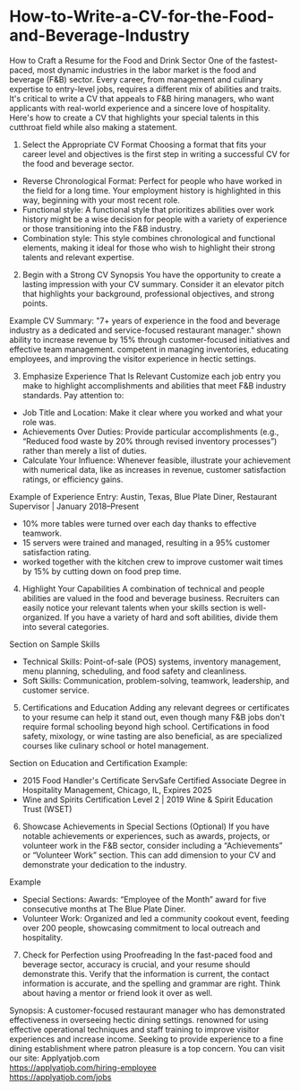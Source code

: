 # How-to-Write-a-CV-for-the-Food-and-Beverage-Industry
How to Craft a Resume for the Food and Drink Sector
One of the fastest-paced, most dynamic industries in the labor market is the food and beverage (F&B) sector. Every career, from management and culinary expertise to entry-level jobs, requires a different mix of abilities and traits. It's critical to write a CV that appeals to F&B hiring managers, who want applicants with real-world experience and a sincere love of hospitality. Here's how to create a CV that highlights your special talents in this cutthroat field while also making a statement.

1. Select the Appropriate CV Format
Choosing a format that fits your career level and objectives is the first step in writing a successful CV for the food and beverage sector.

- Reverse Chronological Format: Perfect for people who have worked in the field for a long time. Your employment history is highlighted in this way, beginning with your most recent role.
- Functional style: A functional style that prioritizes abilities over work history might be a wise decision for people with a variety of experience or those transitioning into the F&B industry.
- Combination style: This style combines chronological and functional elements, making it ideal for those who wish to highlight their strong talents and relevant expertise.

2. Begin with a Strong CV Synopsis
You have the opportunity to create a lasting impression with your CV summary. Consider it an elevator pitch that highlights your background, professional objectives, and strong points.

Example CV Summary: "7+ years of experience in the food and beverage industry as a dedicated and service-focused restaurant manager." shown ability to increase revenue by 15% through customer-focused initiatives and effective team management. competent in managing inventories, educating employees, and improving the visitor experience in hectic settings.

3. Emphasize Experience That Is Relevant
Customize each job entry you make to highlight accomplishments and abilities that meet F&B industry standards. Pay attention to:

- Job Title and Location: Make it clear where you worked and what your role was.
- Achievements Over Duties: Provide particular accomplishments (e.g., “Reduced food waste by 20% through revised inventory processes”) rather than merely a list of duties.
- Calculate Your Influence: Whenever feasible, illustrate your achievement with numerical data, like as increases in revenue, customer satisfaction ratings, or efficiency gains.

Example of Experience Entry: 
Austin, Texas, Blue Plate Diner, Restaurant Supervisor | January 2018–Present

- 10% more tables were turned over each day thanks to effective teamwork.
- 15 servers were trained and managed, resulting in a 95% customer satisfaction rating.
- worked together with the kitchen crew to improve customer wait times by 15% by cutting down on food prep time.

4. Highlight Your Capabilities
A combination of technical and people abilities are valued in the food and beverage business. Recruiters can easily notice your relevant talents when your skills section is well-organized. If you have a variety of hard and soft abilities, divide them into several categories.

Section on Sample Skills
- Technical Skills: Point-of-sale (POS) systems, inventory management, menu planning, scheduling, and food safety and cleanliness.
- Soft Skills: Communication, problem-solving, teamwork, leadership, and customer service.

5. Certifications and Education
Adding any relevant degrees or certificates to your resume can help it stand out, even though many F&B jobs don't require formal schooling beyond high school. Certifications in food safety, mixology, or wine tasting are also beneficial, as are specialized courses like culinary school or hotel management.

Section on Education and Certification Example:

- 2015 Food Handler's Certificate ServSafe Certified Associate Degree in Hospitality Management, Chicago, IL, Expires 2025
- Wine and Spirits Certification Level 2 | 2019 Wine & Spirit Education Trust (WSET)

6. Showcase Achievements in Special Sections (Optional)
 If you have notable achievements or experiences, such as awards, projects, or volunteer work in the F&B sector, consider including a “Achievements” or “Volunteer Work” section. This can add dimension to your CV and demonstrate your dedication to the industry. 

Example 
- Special Sections: Awards: “Employee of the Month” award for five consecutive months at The Blue Plate Diner. 
- Volunteer Work: Organized and led a community cookout event, feeding over 200 people, showcasing commitment to local outreach and hospitality.

7. Check for Perfection using Proofreading
In the fast-paced food and beverage sector, accuracy is crucial, and your resume should demonstrate this. Verify that the information is current, the contact information is accurate, and the spelling and grammar are right. Think about having a mentor or friend look it over as well.

Synopsis:
 A customer-focused restaurant manager who has demonstrated effectiveness in overseeing hectic dining settings. renowned for using effective operational techniques and staff training to improve visitor experiences and increase income. Seeking to provide experience to a fine dining establishment where patron pleasure is a top concern.
You can visit our site: Applyatjob.com<br>
 https://applyatjob.com/hiring-employee<br>
https://applyatjob.com/jobs
